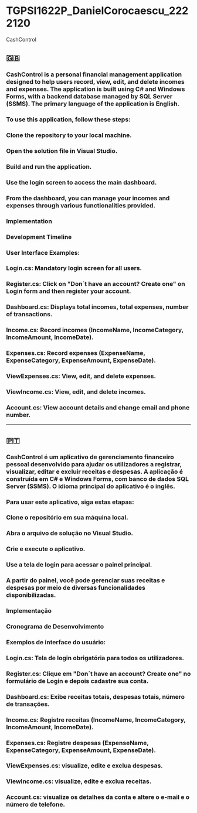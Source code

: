 # TGPSI1622P_DanielCorocaescu_2222120
CashControl

## 🇬🇧
### CashControl is a personal financial management application designed to help users record, view, edit, and delete incomes and expenses. The application is built using C# and Windows Forms, with a backend database managed by SQL Server (SSMS). The primary language of the application is English.

### To use this application, follow these steps:

### Clone the repository to your local machine.
### Open the solution file in Visual Studio.
### Build and run the application.
### Use the login screen to access the main dashboard.
### From the dashboard, you can manage your incomes and expenses through various functionalities provided.
### Implementation
### Development Timeline

### User Interface Examples:
### Login.cs: Mandatory login screen for all users.
### Register.cs: Click on "Don´t have an account? Create one" on Login form and then register your account.
### Dashboard.cs: Displays total incomes, total expenses, number of transactions.
### Income.cs: Record incomes (IncomeName, IncomeCategory, IncomeAmount, IncomeDate).
### Expenses.cs: Record expenses (ExpenseName, ExpenseCategory, ExpenseAmount, ExpenseDate).
### ViewExpenses.cs: View, edit, and delete expenses.
### ViewIncome.cs: View, edit, and delete incomes.
### Account.cs: View account details and change email and phone number.

-------------------------------------------------------------------------------------------------------------------------------------------------------------------------------------------------------------------------------------------------------------------

## 🇵🇹
### CashControl é um aplicativo de gerenciamento financeiro pessoal desenvolvido para ajudar os utilizadores a registrar, visualizar, editar e excluir receitas e despesas. A aplicação é construída em C# e Windows Forms, com banco de dados SQL Server (SSMS). O idioma principal do aplicativo é o inglês.

### Para usar este aplicativo, siga estas etapas:

### Clone o repositório em sua máquina local.
### Abra o arquivo de solução no Visual Studio.
### Crie e execute o aplicativo.
### Use a tela de login para acessar o painel principal.
### A partir do painel, você pode gerenciar suas receitas e despesas por meio de diversas funcionalidades disponibilizadas.
### Implementação
### Cronograma de Desenvolvimento

### Exemplos de interface do usuário:
### Login.cs: Tela de login obrigatória para todos os utilizadores.
### Register.cs: Clique em "Don´t have an account? Create one" no formulário de Login e depois cadastre sua conta.
### Dashboard.cs: Exibe receitas totais, despesas totais, número de transações.
### Income.cs: Registre receitas (IncomeName, IncomeCategory, IncomeAmount, IncomeDate).
### Expenses.cs: Registre despesas (ExpenseName, ExpenseCategory, ExpenseAmount, ExpenseDate).
### ViewExpenses.cs: visualize, edite e exclua despesas.
### ViewIncome.cs: visualize, edite e exclua receitas.
### Account.cs: visualize os detalhes da conta e altere o e-mail e o número de telefone.
